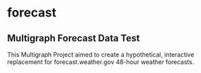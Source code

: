 forecast
========

Multigraph Forecast Data Test
-----------------------------

This Multigraph Project aimed to create a hypothetical, interactive replacement for forecast.weather.gov 48-hour weather forecasts. 
